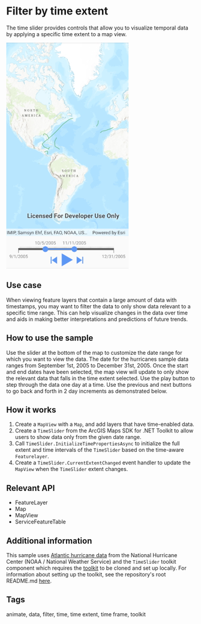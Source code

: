 # Filter by time extent

The time slider provides controls that allow you to visualize temporal data by applying a specific time extent to a map view.

![Filter by time extent](FilterByTimeExtent.jpg)

## Use case

When viewing feature layers that contain a large amount of data with timestamps, you may want to filter the data to only show data relevant to a specific time range. This can help visualize changes in the data over time and aids in making better interpretations and predictions of future trends.

## How to use the sample

Use the slider at the bottom of the map to customize the date range for which you want to view the data. The date for the hurricanes sample data ranges from September 1st, 2005 to December 31st, 2005. Once the start and end dates have been selected, the map view will update to only show the relevant data that falls in the time extent selected. Use the play button to step through the data one day at a time. Use the previous and next buttons to go back and forth in 2 day increments as demonstrated below.

## How it works

1. Create a `MapView` with a `Map`, and add layers that have time-enabled data.
2. Create a `TimeSlider` from the ArcGIS Maps SDK for .NET Toolkit to allow users to show data only from the given date range. 
3. Call `TimeSlider.InitializeTimePropertiesAsync` to initialize the full extent and time intervals of the `TimeSlider` based on the time-aware `Featurelayer`.
4. Create a `TimeSlider.CurrentExtentChanged` event handler to update the `MapView` when the `TimeSlider` extent changes.

## Relevant API

* FeatureLayer
* Map
* MapView
* ServiceFeatureTable

## Additional information

This sample uses [Atlantic hurricane data](https://www.arcgis.com/home/item.html?id=49925d814d7e40fb8fa64864ef62d55e) from the National Hurricane Center (NOAA / National Weather Service) and the `TimeSlider` toolkit component which requires the [toolkit](https://github.com/Esri/arcgis-toolkit-dotnet) to be cloned and set up locally. For information about setting up the toolkit, see the repository's root README.md [here](https://github.com/Esri/arcgis-toolkit-dotnet/blob/main/README.md).

## Tags

animate, data, filter, time, time extent, time frame, toolkit